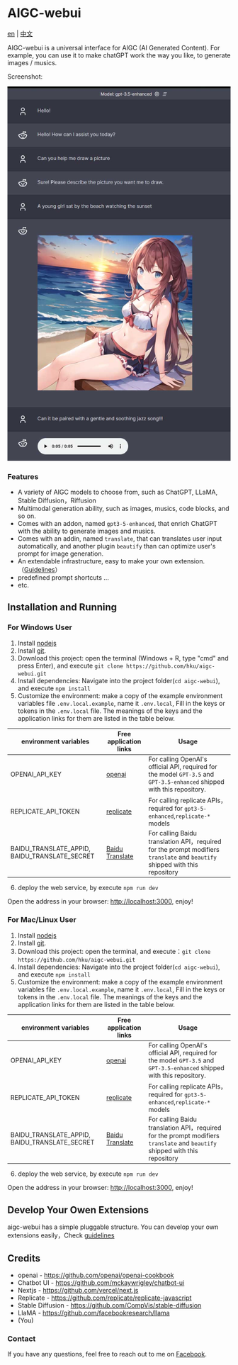# AIGC-webui

[en](./README.md) | [中文](./README_cn.md) 

AIGC-webui is a universal interface for AIGC (AI Generated Content). For example, you can use it to make chatGPT work the way you like, to generate images / musics.

Screenshot:

![screenshot](./docs/images/screenshoot.jpg)

### Features
 
- A variety of AIGC models to choose from, such as ChatGPT, LLaMA, Stable Diffusion，Riffusion
- Multimodal generation ability, such as images, musics, code blocks, and so on.
- Comes with an addon, named `gpt3-5-enhanced`, that enrich ChatGPT with the ability to generate images and musics.
- Comes with an addin, named `translate`, that can translates user input automatically, and another plugin `beautify` than can optimize user's prompt for image generation.
- An extendable infrastructure, easy to make your own extension. （[Guidelines](docs/Contributing.md)）
- predefined prompt shortcuts ...
- etc.

## Installation and Running

### For Windows User
1. Install [nodejs](https://nodejs.org) 
2. Install [git](https://git-scm.com/download/win).
3. Download this project: open the terminal (Windows + R, type "cmd" and press Enter), and execute `git clone https://github.com/hku/aigc-webui.git`
4. Install dependencies: Navigate into the project folder(`cd aigc-webui`), and execute `npm install`
5. Customize the environment:  make a copy of the example environment variables file `.env.local.example`, name it `.env.local`, Fill in the keys or tokens in the `.env.local` file. The meanings of the keys and the application links for them  are listed in the table below.

| environment variables         |  Free application links                | Usage                                            |
| --------------------- | ------------------------------ | ------------------------------------------------------- |
| OPENAI_API_KEY        |   [openai](https://platform.openai.com/account/api-keys)     |For calling OpenAI's official API, required for the model `GPT-3.5` and `GPT-3.5-enhanced` shipped with this repository. |
| REPLICATE_API_TOKEN    | [replicate](https://replicate.com)       | For calling replicate APIs，required for  `gpt3-5-enhanced`,`replicate-*` models |
| BAIDU_TRANSLATE_APPID, BAIDU_TRANSLATE_SECRET  | [Baidu Translate](http://api.fanyi.baidu.com/product/11)  | For calling Baidu translation API，required for the prompt modifiers `translate` and `beautify` shipped with this repository           |


6. deploy the web service, by execute `npm run dev`

Open the address in your browser: [http://localhost:3000](http://localhost:3000), enjoy!

### For Mac/Linux User
1. Install [nodejs](https://nodejs.org) 
2. Install [git](https://git-scm.com/book/en/v2/Getting-Started-Installing-Git).
3. Download this project: open the terminal, and execute：`git clone https://github.com/hku/aigc-webui.git`
4. Install dependencies: Navigate into the project folder(`cd aigc-webui`), and execute `npm install`
5. Customize the environment:  make a copy of the example environment variables file `.env.local.example`, name it `.env.local`, Fill in the keys or tokens in the `.env.local` file. The meanings of the keys and the application links for them  are listed in the table below.

| environment variables         |  Free application links                | Usage                                            |
| --------------------- | ------------------------------ | ------------------------------------------------------- |
| OPENAI_API_KEY        |   [openai](https://platform.openai.com/account/api-keys)     |For calling OpenAI's official API, required for the model `GPT-3.5` and `GPT-3.5-enhanced` shipped with this repository. |
| REPLICATE_API_TOKEN    | [replicate](https://replicate.com)       | For calling replicate APIs，required for  `gpt3-5-enhanced`,`replicate-*` models |
| BAIDU_TRANSLATE_APPID, BAIDU_TRANSLATE_SECRET  | [Baidu Translate](http://api.fanyi.baidu.com/product/11)  | For calling Baidu translation API，required for the prompt modifiers `translate` and `beautify` shipped with this repository           |


6. deploy the web service, by execute `npm run dev`

Open the address in your browser: [http://localhost:3000](http://localhost:3000), enjoy!


## Develop Your Owen Extensions

aigc-webui has a simple pluggable structure. You can develop your own extensions easily，Check [guidelines](docs/Contributing.md)


## Credits
- openai - https://github.com/openai/openai-cookbook
- Chatbot UI - https://github.com/mckaywrigley/chatbot-ui
- Nextjs - https://github.com/vercel/next.js
- Replicate - https://github.com/replicate/replicate-javascript
- Stable Diffusion - https://github.com/CompVis/stable-diffusion
- LlaMA - https://github.com/facebookresearch/llama
- (You)

### Contact

If you have any questions, feel free to reach out to me on [Facebook](https://www.facebook.com/kun.huang.750).